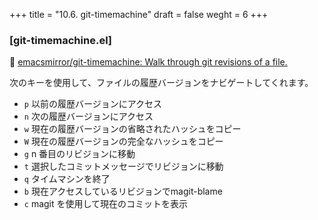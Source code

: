 +++
title = "10.6. git-timemachine"
draft = false
weght = 6
+++
### [git-timemachine.el]
🔗 [emacsmirror/git-timemachine: Walk through git revisions of a file.](https://github.com/emacsmirror/git-timemachine) 

次のキーを使用して、ファイルの履歴バージョンをナビゲートしてくれます。

* `p` 以前の履歴バージョンにアクセス
* `n` 次の履歴バージョンにアクセス
* `w` 現在の履歴バージョンの省略されたハッシュをコピー
* `W` 現在の履歴バージョンの完全なハッシュをコピー
* `g` n 番目のリビジョンに移動
* `t` 選択したコミットメッセージでリビジョンに移動
* `q` タイムマシンを終了
* `b` 現在アクセスしているリビジョンでmagit-blame 
* `c` magit を使用して現在のコミットを表示

